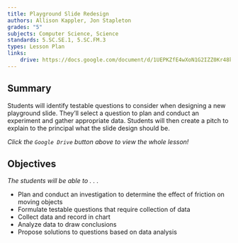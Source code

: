 ```yaml
---
title: Playground Slide Redesign
authors: Allison Kappler, Jon Stapleton
grades: "5"
subjects: Computer Science, Science
standards: 5.SC.SE.1, 5.SC.FM.3
types: Lesson Plan
links:
	drive: https://docs.google.com/document/d/1UEPKZfE4wXoN1G2IZZ0Kr48kECJfRXfPi_zMYg0Hc3o
---
```


## Summary

Students will identify testable questions to consider when designing a new playground slide. They’ll select a question to plan and conduct an experiment and gather appropriate data. Students will then create a pitch to explain to the principal what the slide design should be.

*Click the `Google Drive` button above to view the whole lesson!*

## Objectives

*The students will be able to . . .*

* Plan and conduct an investigation to determine the effect of friction on moving objects
* Formulate testable questions that require collection of data
* Collect data and record in chart
* Analyze data to draw conclusions
* Propose solutions to questions based on data analysis
